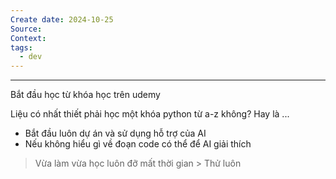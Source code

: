 ```yaml
---
Create date: 2024-10-25
Source: 
Context: 
tags:
  - dev
---
```

---
Bắt đầu học từ khóa học trên udemy

Liệu có nhất thiết phải học một khóa python từ a-z không? Hay là ...
- Bắt đầu luôn dự án và sử dụng hỗ trợ của AI
- Nếu không hiểu gì về đoạn code có thể để AI giải thích

>Vừa làm vừa học luôn đỡ mất thời gian > Thử luôn
